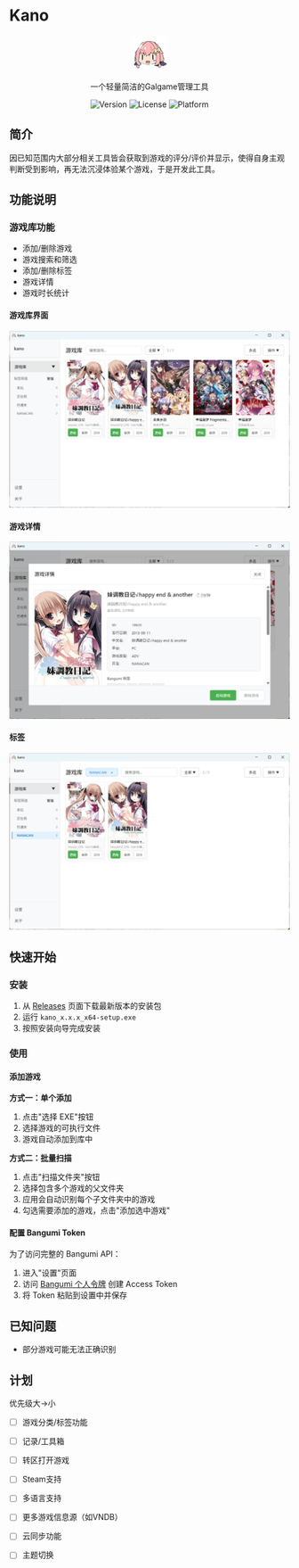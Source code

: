 # Kano

<div align="center">
  <img src="src-tauri/icons/128x128.png" alt="Kano Logo" width="64" height="64">
  
  一个轻量简洁的Galgame管理工具
  
  ![Version](https://img.shields.io/badge/version-0.1.0-blue)
  ![License](https://img.shields.io/badge/license-MIT-green)
  ![Platform](https://img.shields.io/badge/platform-Windows-lightgrey)
</div>

##  简介
因已知范围内大部分相关工具皆会获取到游戏的评分/评价并显示，使得自身主观判断受到影响，再无法沉浸体验某个游戏，于是开发此工具。

## 功能说明

### 游戏库功能

- 添加/删除游戏
- 游戏搜索和筛选
- 添加/删除标签
- 游戏详情
- 游戏时长统计

#### 游戏库界面
![游戏库](readme_image/game_library.png)

#### 游戏详情
![游戏详情](readme_image/game_info.png)

#### 标签
![游戏详情](readme_image/library_tag.png)

##  快速开始

### 安装

1. 从 [Releases](https://github.com/shiodd/testGalManager/releases) 页面下载最新版本的安装包
2. 运行 `kano_x.x.x_x64-setup.exe`
3. 按照安装向导完成安装

### 使用

#### 添加游戏

**方式一：单个添加**
1. 点击"选择 EXE"按钮
2. 选择游戏的可执行文件
3. 游戏自动添加到库中

**方式二：批量扫描**
1. 点击"扫描文件夹"按钮
2. 选择包含多个游戏的父文件夹
3. 应用会自动识别每个子文件夹中的游戏
4. 勾选需要添加的游戏，点击"添加选中游戏"

#### 配置 Bangumi Token

为了访问完整的 Bangumi API：

1. 进入"设置"页面
2. 访问 [Bangumi 个人令牌](https://next.bgm.tv/demo/access-token) 创建 Access Token
3. 将 Token 粘贴到设置中并保存

## 已知问题

- 部分游戏可能无法正确识别

## 计划

优先级大→小
- [ ] 游戏分类/标签功能
- [ ] 记录/工具箱
- [ ] 转区打开游戏
- [ ] Steam支持
- [ ] 多语言支持
- [ ] 更多游戏信息源（如VNDB）
- [ ] 云同步功能
- [ ] 主题切换


